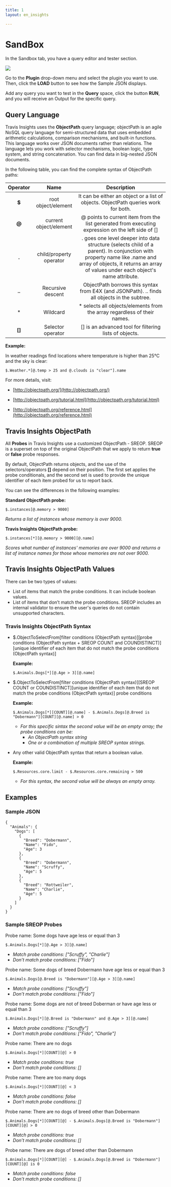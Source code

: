 ```yaml
---
title: 1
layout: en_insights

---
```


# SandBox
In the Sandbox tab, you have a query editor and tester section.

<img src="../../assets/images/queryeditor.png">

Go to the **Plugin** drop-down menu and select the plugin you want to use. Then, click the **LOAD** button to see how the Sample JSON displays.

Add any query you want to test in the **Query** space, click the button **RUN**, and you will receive an Output for the specific query. 

## Query Language

Travis Insights uses the **ObjectPath** query language; objectPath is an agile NoSQL query language for semi-structured data that uses embedded arithmetic calculations, comparison mechanisms, and built-in functions. This language works over JSON documents rather than relations. 
The language lets you work with selector mechanisms, boolean logic, type system, and string concatenation. You can find data in big-nested JSON documents.

In the following table, you can find the complete syntax of ObjectPath paths: 

|   Operator       |   Name                       |     Description                                                                                              |    
|:----------------:|:----------------------------:|:------------------------------------------------------------------------------------------------------------:|
| **$**            | root object/element          | It can be either an object or a list of objects. ObjectPath queries work for both.                           |   
| **@**            | current object/element       | @ points to current item from the list generated from executing expression on the left side of []            |    
| **.**            | child/property operator      | . goes one level deeper into data structure (selects child of a parent). In conjunction with property name like .name and array of objects, it returns an array of values under each object's name attribute.                                                                               |  
| **..**           | Recursive descent            | ObjectPath borrows this syntax from E4X (and JSONPath). .. finds all objects in the subtree.                 |      
| *                | Wildcard                     | * selects all objects/elements from the array regardless of their names.                                     |
| **[]**           | Selector operator            | [] is an advanced tool for filtering lists of objects.                                                       |



**Example:**

In weather readings find locations where temperature is higher than 25°C and the sky is clear:

`$.Weather.*[@.temp > 25 and @.clouds is "clear"].name`

For more details, visit: 

- [http://objectpath.org/](http://objectpath.org/)

- [http://objectpath.org/tutorial.html](http://objectpath.org/tutorial.html)

- [http://objectpath.org/reference.html](http://objectpath.org/reference.html)

## Travis Insights ObjectPath

All **Probes** in Travis Insights use a customized ObjectPath - SREOP. SREOP is a superset on top of the original ObjectPath that we apply to return **true** or **false** probe responses.

By default, ObjectPath returns objects, and the use of the selectors/operators **[]** depend on their position. The first set applies the probe conditionals, and the second set is used to provide the unique identifier of each item probed for us to report back.

You can see the differences in the following examples:

**Standard ObjectPath probe:**

`$.instances[@.memory > 9000]`

_Returns a list of instances whose memory is over 9000._

**Travis Insights ObjectPath probe:**

`$.instances[*][@.memory > 9000][@.name]`

_Scores what number of instances' memories are over 9000 and returns a list of instance names for those whose memories are not over 9000._

## Travis Insights ObjectPath Values
There can be two types of values:

- List of items that match the probe conditions. It can include boolean values.
- List of items that don’t match the probe conditions. SREOP includes an internal validator to ensure the user's queries do not contain unsupported characters.

### Travis Insights ObjectPath Syntax

- $.ObjectToSelectFrom[filter conditions (ObjectPath syntax)][probe conditions (ObjectPath syntax + SREOP COUNT and COUNDISTINCT)][unique identifier of each item that do not match the probe conditions (ObjectPath syntax)]

    **Example:**

    `$.Animals.Dogs[*][@.Age > 3][@.name]`


- $.ObjectToSelectFrom[filter conditions (ObjectPath syntax)][SREOP COUNT or COUNDISTINCT][unique identifier of each item that do not match the probe conditions (ObjectPath syntax)] probe conditions

    **Example:**

    `$.Animals.Dogs[*][COUNT][@.name] - $.Animals.Dogs[@.Breed is "Dobermann"][COUNT][@.name] > 0`

    - _For this specific sintax the second value will be an empty array; the probe conditions can be:_
        - _An ObjectPath syntax string_
        - _One or a combination of multiple SREOP syntax strings._

- Any other valid ObjectPath syntax that return a boolean value.

    **Example:**    

    `$.Resources.core.limit - $.Resources.core.remaining > 500`

    - _For this syntax, the second value will be always an empty array._

## Examples 

### Sample JSON

``` 
{
  "Animals": {
    "Dogs": [
      {
        "Breed": "Dobermann",
        "Name": "Fido",
        "Age": 3
      },
      {
        "Breed": "Dobermann",
        "Name": "Scruffy",
        "Age": 5
      },
      {
        "Breed": "Rottweiler",
        "Name": "Charlie",
        "Age": 5
      }
    ]
  }
}
```
### Sample SREOP Probes

Probe name: Some dogs have age less or equal than 3

`$.Animals.Dogs[*][@.Age > 3][@.name]`

- _Match probe conditions: ["Scruffy", "Charlie"]_
- _Don’t match probe conditions: ["Fido"]_

Probe name: Some dogs of breed Dobermann have age less or equal than 3

`$.Animals.Dogs[@.Breed is "Dobermann"][@.Age > 3][@.name]`

- _Match probe conditions: ["Scruffy"]_
- _Don’t match probe conditions: ["Fido"]_

Probe name: Some dogs are not of breed Doberman or have age less or equal than 3

`$.Animals.Dogs[*][@.Breed is "Dobermann" and @.Age > 3][@.name]`

- _Match probe conditions: ["Scruffy"]_
- _Don’t match probe conditions: ["Fido", "Charlie"]_

Probe name: There are no dogs

`$.Animals.Dogs[*][COUNT][@] > 0`

- _Match probe conditions: true_
- _Don’t match probe conditions: []_

Probe name: There are too many dogs

`$.Animals.Dogs[*][COUNT][@] < 3`

- _Match probe conditions: false_
- _Don’t match probe conditions: []_

Probe name: There are no dogs of breed other than Dobermann

`$.Animals.Dogs[*][COUNT][@] - $.Animals.Dogs[@.Breed is "Dobermann"][COUNT][@] > 0`

- _Match probe conditions: true_
- _Don’t match probe conditions: []_

Probe name: There are dogs of breed other than Dobermann

`$.Animals.Dogs[*][COUNT][@] - $.Animals.Dogs[@.Breed is "Dobermann"][COUNT][@] is 0`

- _Match probe conditions: false_
- _Don’t match probe conditions: []_

